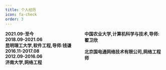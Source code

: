 ```yaml
---
title: 个人经历
icon: fa-check
order: 3
---
```


<style>
  .a1{float:left;width:40%;border:1px solid # F00;}
  .a2{float:right;width:50%;border:1px solid # F00;text-align:left}
  .b1{float:left;width:40%;border:1px solid # F00;}
  .b2{float:right;width:50%;border:1px solid # F00;text-align:left}
  .c1{float:left;width:40%;border:1px solid # F00;}
  .c2{float:right;width:50%;border:1px solid # F00;text-align:left}
  .d1{float:left;width:40%;border:1px solid # F00;}
  .d2{float:right;width:50%;border:1px solid # F00;text-align:left}
</style>
<div class="a1">
  <strong><b>2021.09-至今</b></strong>
</div>
<div class="a2">
  <strong>中国农业大学,计算机科学与技术,导师:翟卫欣</strong>
</div>
<div class="b1">
  <strong>2018.09-2021.06</strong>
</div>
<div class="b2">
  <strong>昆明理工大学,软件工程,导师:钱谦</strong>
</div>
<div class="c1">
  <strong>2016.11-2017.08</strong>
</div>
<div class="c2">
  <strong>北京国电通网络技术有限公司,网络工程师</strong>
</div>
<div class="d1">
  <strong>2012.09-2016.06</strong>
</div>
<div class="d2">
  <strong>济南大学,网络工程</strong>
</div>

